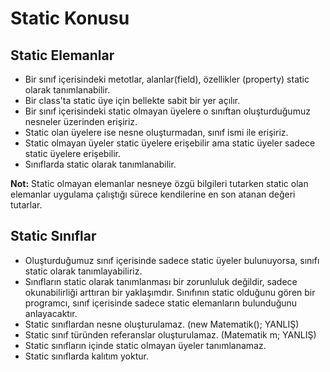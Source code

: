 
# Static Konusu
## Static Elemanlar
* Bir sınıf içerisindeki metotlar, alanlar(field), özellikler (property) static olarak tanımlanabilir.
* Bir class'ta static üye için bellekte sabit bir yer açılır.
* Bir sınıf içerisindeki static olmayan üyelere o sınıftan oluşturduğumuz nesneler üzerinden erişiriz.
* Static olan üyelere ise nesne oluşturmadan, sınıf ismi ile erişiriz.
* Static olmayan üyeler static üyelere erişebilir ama static üyeler sadece static üyelere erişebilir.
* Sınıflarda static olarak tanımlanabilir.

**Not:** Static olmayan elemanlar nesneye özgü bilgileri tutarken static olan elemanlar uygulama çalıştığı sürece 
kendilerine en son atanan değeri tutarlar.

## Static Sınıflar
* Oluşturduğumuz sınıf içerisinde sadece static üyeler bulunuyorsa, sınıfı static olarak tanımlayabiliriz. 
* Sınıfların static olarak tanımlanması bir zorunluluk değildir, sadece okunabilirliği arttıran bir yaklaşımdır. Sınıfının static olduğunu gören bir programcı,
sınıf içerisinde sadece static elemanların bulunduğunu anlayacaktır.
* Static sınıflardan nesne oluşturulamaz. (new Matematik(); YANLIŞ)
* Static sınıf türünden referanslar oluşturulamaz. (Matematik m; YANLIŞ)
* Static sınıfların içinde static olmayan üyeler tanımlanamaz.
* Static sınıflarda kalıtım yoktur.
